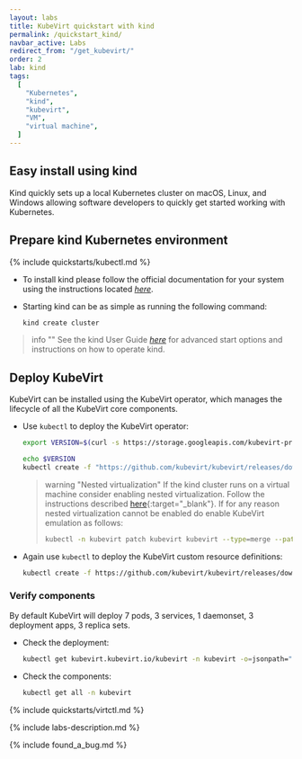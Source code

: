 ```yaml
---
layout: labs
title: KubeVirt quickstart with kind
permalink: /quickstart_kind/
navbar_active: Labs
redirect_from: "/get_kubevirt/"
order: 2
lab: kind
tags:
  [
    "Kubernetes",
    "kind",
    "kubevirt",
    "VM",
    "virtual machine",
  ]
---
```


## Easy install using kind

Kind quickly sets up a local Kubernetes cluster on macOS, Linux, and Windows allowing software developers to quickly get started working with Kubernetes.

## Prepare kind Kubernetes environment

{% include quickstarts/kubectl.md %}

* To install kind please follow the official documentation for your system using the instructions located [_here_](https://kind.sigs.k8s.io/docs/user/quick-start/#installation).

* Starting kind can be as simple as running the following command:

  ```bash
  kind create cluster
  ```

> info ""
> See the kind User Guide [_here_](https://kind.sigs.k8s.io/) for advanced start options and instructions on how to operate kind.

## Deploy KubeVirt

KubeVirt can be installed using the KubeVirt operator, which manages the lifecycle of all the KubeVirt core components.

* Use `kubectl` to deploy the KubeVirt operator:

  ```bash
  export VERSION=$(curl -s https://storage.googleapis.com/kubevirt-prow/release/kubevirt/kubevirt/stable.txt)

  echo $VERSION
  kubectl create -f "https://github.com/kubevirt/kubevirt/releases/download/${VERSION}/kubevirt-operator.yaml"
  ```

  > warning "Nested virtualization"
  > If the kind cluster runs on a virtual machine consider enabling nested virtualization.  Follow the instructions described [here](https://docs.fedoraproject.org/en-US/quick-docs/using-nested-virtualization-in-kvm/index.html){:target="\_blank"}.
  > If for any reason nested virtualization cannot be enabled do enable KubeVirt emulation as follows:
  >
  >```bash
  >kubectl -n kubevirt patch kubevirt kubevirt --type=merge --patch '{"spec":{"configuration":{"developerConfiguration":{"useEmulation":true}}}}'
  >```

* Again use `kubectl` to deploy the KubeVirt custom resource definitions:

  ```bash
  kubectl create -f https://github.com/kubevirt/kubevirt/releases/download/${VERSION}/kubevirt-cr.yaml
  ```

### Verify components

By default KubeVirt will deploy 7 pods, 3 services, 1 daemonset, 3 deployment apps, 3 replica sets.

* Check the deployment:

  ```bash
  kubectl get kubevirt.kubevirt.io/kubevirt -n kubevirt -o=jsonpath="{.status.phase}"
  ````

* Check the components:

  ```bash
  kubectl get all -n kubevirt
  ```

{% include quickstarts/virtctl.md %}

{% include labs-description.md %}

{% include found_a_bug.md %}
